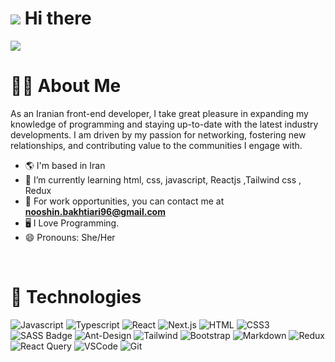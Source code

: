 
#    ![](https://user-images.githubusercontent.com/18350557/176309783-0785949b-9127-417c-8b55-ab5a4333674e.gif)   Hi there 



<img  src="https://i.postimg.cc/5y2y25Ny/Untitled-1594-400-px-2.png">



<br/>



#  👩‍🦰   About Me

<p>
  
As an Iranian front-end developer, I take great pleasure in expanding my knowledge of programming and staying up-to-date with the latest industry developments. I am driven by my passion for networking, fostering new relationships, and contributing value to the communities I engage with.

<div>


 



- 🌎 I'm based in Iran
- 🌱 I’m currently learning html, css, javascript, Reactjs ,Tailwind css , Redux
- 🤝 For work opportunities, you can contact me at **nooshin.bakhtiari96@gmail.com**
- 🖥 I Love Programming.
- 😄 Pronouns: She/Her

<br />





  
</p>
	
	

  </p>



# 🔧  Technologies



![Javascript](https://img.shields.io/badge/Javascript-F0DB4F?style=for-the-badge&labelColor=black&logo=javascript&logoColor=F0DB4F)
![Typescript](https://img.shields.io/badge/Typescript-007acc?style=for-the-badge&labelColor=black&logo=typescript&logoColor=007acc)
![React](https://img.shields.io/badge/-React-61DBFB?style=for-the-badge&labelColor=black&logo=react&logoColor=61DBFB)
![Next.js](https://img.shields.io/badge/next.js-000000?style=for-the-badge&logo=nextdotjs&logoColor=white)
![HTML](https://img.shields.io/badge/HTML5-E34F26?style=for-the-badge&logo=html5&logoColor=white)
![CSS3](https://img.shields.io/badge/CSS3-1572B6?style=for-the-badge&logo=css3&logoColor=white)
![SASS Badge](https://img.shields.io/badge/Sass-CC6699?style=for-the-badge&logo=sass&logoColor=white)
![Ant-Design](https://img.shields.io/badge/AntDesign-0170FE?style=for-the-badge&logo=antdesign&logoColor=white)
![Tailwind](https://img.shields.io/badge/Tailwind_CSS-092749?style=for-the-badge&logo=tailwindcss&logoColor=06B6D4&labelColor=000000)
![Bootstrap](https://img.shields.io/badge/Bootstrap-563D7C?style=for-the-badge&logo=bootstrap&logoColor=white)
![Markdown](https://img.shields.io/badge/Markdown-000000?style=for-the-badge&logo=markdown&logoColor=white)
![Redux](https://img.shields.io/badge/Redux-593D88?style=for-the-badge&logo=redux&logoColor=white)
![React Query](https://img.shields.io/badge/-React_Query-FF4154?style=for-the-badge&logo=react%20query&logoColor=white)
![VSCode](https://img.shields.io/badge/Visual_Studio-0078d7?style=for-the-badge&logo=visual%20studio&logoColor=white)
![Git](https://img.shields.io/badge/Git-F05032?style=for-the-badge&logo=git&logoColor=white)




